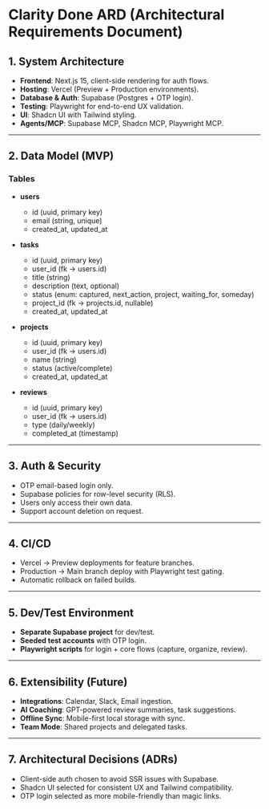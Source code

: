 # Clarity Done ARD (Architectural Requirements Document)

## 1. System Architecture

- **Frontend**: Next.js 15, client-side rendering for auth flows.
- **Hosting**: Vercel (Preview + Production environments).
- **Database & Auth**: Supabase (Postgres + OTP login).
- **Testing**: Playwright for end-to-end UX validation.
- **UI**: Shadcn UI with Tailwind styling.
- **Agents/MCP**: Supabase MCP, Shadcn MCP, Playwright MCP.

---

## 2. Data Model (MVP)

### Tables

- **users**
  - id (uuid, primary key)
  - email (string, unique)
  - created_at, updated_at

- **tasks**
  - id (uuid, primary key)
  - user_id (fk → users.id)
  - title (string)
  - description (text, optional)
  - status (enum: captured, next_action, project, waiting_for, someday)
  - project_id (fk → projects.id, nullable)
  - created_at, updated_at

- **projects**
  - id (uuid, primary key)
  - user_id (fk → users.id)
  - name (string)
  - status (active/complete)
  - created_at, updated_at

- **reviews**
  - id (uuid, primary key)
  - user_id (fk → users.id)
  - type (daily/weekly)
  - completed_at (timestamp)

---

## 3. Auth & Security

- OTP email-based login only.
- Supabase policies for row-level security (RLS).
- Users only access their own data.
- Support account deletion on request.

---

## 4. CI/CD

- Vercel → Preview deployments for feature branches.
- Production → Main branch deploy with Playwright test gating.
- Automatic rollback on failed builds.

---

## 5. Dev/Test Environment

- **Separate Supabase project** for dev/test.
- **Seeded test accounts** with OTP login.
- **Playwright scripts** for login + core flows (capture, organize, review).

---

## 6. Extensibility (Future)

- **Integrations**: Calendar, Slack, Email ingestion.
- **AI Coaching**: GPT-powered review summaries, task suggestions.
- **Offline Sync**: Mobile-first local storage with sync.
- **Team Mode**: Shared projects and delegated tasks.

---

## 7. Architectural Decisions (ADRs)

- Client-side auth chosen to avoid SSR issues with Supabase.
- Shadcn UI selected for consistent UX and Tailwind compatibility.
- OTP login selected as more mobile-friendly than magic links.
